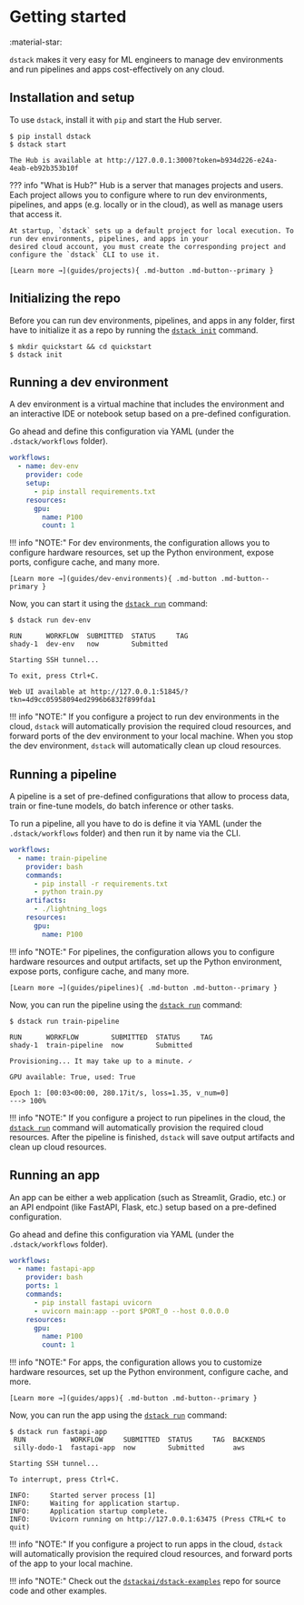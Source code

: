 # Getting started

:material-star:

`dstack` makes it very easy for ML engineers to manage dev environments and run pipelines and apps cost-effectively 
on any cloud.

## Installation and setup

To use `dstack`, install it with `pip` and start the Hub server.

<div class="termy">

```shell
$ pip install dstack
$ dstack start

The Hub is available at http://127.0.0.1:3000?token=b934d226-e24a-4eab-eb92b353b10f
```

</div>

??? info "What is Hub?"
    Hub is a server that manages projects and users. Each project allows you to configure where to run dev environments,
    pipelines, and apps (e.g. locally or in the cloud), as well as manage users that access it.

    At startup, `dstack` sets up a default project for local execution. To run dev environments, pipelines, and apps in your
    desired cloud account, you must create the corresponding project and configure the `dstack` CLI to use it.

    [Learn more →](guides/projects){ .md-button .md-button--primary }

## Initializing the repo

Before you can run dev environments, pipelines, and apps in any folder,
first have to initialize it as a repo by running the [`dstack init`](reference/cli/init.md) command.

<div class="termy">

```shell
$ mkdir quickstart && cd quickstart
$ dstack init
```

</div>

## Running a dev environment

A dev environment is a virtual machine that includes the environment and an interactive IDE or notebook setup
based on a pre-defined configuration.

Go ahead and define this configuration via YAML (under the `.dstack/workflows` folder).

<div editor-title=".dstack/workflows/dev-env.yaml"> 

```yaml
workflows:
  - name: dev-env
    provider: code
    setup:
      - pip install requirements.txt
    resources:
      gpu:
        name: P100
        count: 1
```

</div>

[//]: # (TODO [MAJOR]: Currently, it's not convenient to hardcode resources in the YAML and not have a convenient way to switch between projects and resource profiles)

!!! info "NOTE:"
    For dev environments, the configuration allows you to configure hardware resources, 
    set up the Python environment, expose ports, configure cache, and many more. 

    [Learn more →](guides/dev-environments){ .md-button .md-button--primary }

[//]: # (TODO: Currently, it's limited to the built-in VS Code, doesn't forward ports automatically, doesn't provide persistence of the storage, pre-installs packages on every run, and has other limitations)

Now, you can start it using the [`dstack run`](reference/cli/run.md) command:

<div class="termy">

```shell
$ dstack run dev-env

RUN      WORKFLOW  SUBMITTED  STATUS     TAG
shady-1  dev-env   now        Submitted  
 
Starting SSH tunnel...

To exit, press Ctrl+C.

Web UI available at http://127.0.0.1:51845/?tkn=4d9cc05958094ed2996b6832f899fda1
```

</div>

!!! info "NOTE:"
    If you configure a project to run dev environments in the cloud, `dstack` will automatically provision the
    required cloud resources, and forward ports of the dev environment to your local machine. When you stop the 
    dev environment, `dstack` will automatically clean up cloud resources.

## Running a pipeline

A pipeline is a set of pre-defined configurations that allow to process data, train or fine-tune models, do batch inference 
or other tasks.

To run a pipeline, all you have to do is define it via YAML (under the `.dstack/workflows` folder) 
and then run it by name via the CLI.

<div editor-title=".dstack/workflows/train-pipeline.yaml"> 

```yaml
workflows:
  - name: train-pipeline
    provider: bash
    commands:
      - pip install -r requirements.txt
      - python train.py
    artifacts:
      - ./lightning_logs
    resources:
      gpu:
        name: P100
```

</div>

!!! info "NOTE:"
    For pipelines, the configuration allows you to configure hardware resources and output artifacts, set up the
    Python environment, expose ports, configure cache, and many more.

    [Learn more →](guides/pipelines){ .md-button .md-button--primary }

[//]: # (TODO: Currently, it's limited to YAML)

Now, you can run the pipeline using the [`dstack run`](reference/cli/run.md) command:

<div class="termy">

```shell
$ dstack run train-pipeline

RUN      WORKFLOW        SUBMITTED  STATUS     TAG
shady-1  train-pipeline  now        Submitted  
 
Provisioning... It may take up to a minute. ✓

GPU available: True, used: True

Epoch 1: [00:03<00:00, 280.17it/s, loss=1.35, v_num=0]
---> 100%
```

</div>

!!! info "NOTE:"
    If you configure a project to run pipelines in the cloud, the [`dstack run`](reference/cli/run.md) command will automatically provision the 
    required cloud resources.
    After the pipeline is finished, `dstack` will save output artifacts and clean up cloud resources.

## Running an app

An app can be either a web application (such as Streamlit, Gradio, etc.) or an API endpoint (like FastAPI, Flask, etc.)
setup based on a pre-defined configuration.

Go ahead and define this configuration via YAML (under the `.dstack/workflows` folder).

<div editor-title=".dstack/workflows/fastapi-app.yaml"> 

```yaml
workflows:
  - name: fastapi-app
    provider: bash
    ports: 1
    commands:
      - pip install fastapi uvicorn
      - uvicorn main:app --port $PORT_0 --host 0.0.0.0
    resources:
      gpu:
        name: P100
        count: 1
```

</div>

!!! info "NOTE:"
    For apps, the configuration allows you to customize hardware resources, set up the Python environment, 
    configure cache, and more.

    [Learn more →](guides/apps){ .md-button .md-button--primary }

Now, you can run the app using the [`dstack run`](reference/cli/run.md) command:

```shell
$ dstack run fastapi-app
 RUN           WORKFLOW     SUBMITTED  STATUS     TAG  BACKENDS
 silly-dodo-1  fastapi-app  now        Submitted       aws

Starting SSH tunnel...

To interrupt, press Ctrl+C.

INFO:     Started server process [1]
INFO:     Waiting for application startup.
INFO:     Application startup complete.
INFO:     Uvicorn running on http://127.0.0.1:63475 (Press CTRL+C to quit)
```

!!! info "NOTE:"
    If you configure a project to run apps in the cloud, `dstack` will automatically provision the required cloud
    resources, and forward ports of the app to your local machine.

[//]: # (TODO: What's next – Add a link to the Hub guide for the details on how to configure projects)

!!! info "NOTE:"
    Check out the [`dstackai/dstack-examples`](https://github.com/dstackai/dstack-examples/blob/main/README.md) repo for source code and other examples.